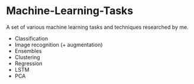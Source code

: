 # Machine-Learning-Tasks
A set of various machine learning tasks and techniques researched by me.
* Classification
* Image recognition (+ augmentation)
* Ensembles
* Clustering
* Regression
* LSTM
* PCA
